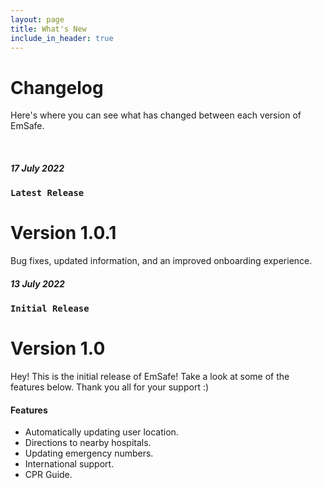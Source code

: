 ```yaml
---
layout: page
title: What's New
include_in_header: true
---
```


# Changelog
Here's where you can see what has changed between each version of EmSafe.

<br>

##### 17 July 2022
### `Latest Release`
# **Version 1.0.1**
Bug fixes, updated information, and an improved onboarding experience.

##### 13 July 2022
### `Initial Release`
# **Version 1.0**
Hey! This is the initial release of EmSafe! Take a look at some of the features below. Thank you all for your support :)


#### Features
- Automatically updating user location.
- Directions to nearby hospitals.
- Updating emergency numbers.
- International support.
- CPR Guide.
<br>